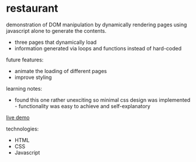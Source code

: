 # restaurant

demonstration of DOM manipulation by dynamically rendering pages using javascript alone to generate the contents.
- three pages that dynamically load
- information generated via loops and functions instead of hard-coded

future features:
- animate the loading of different pages
- improve styling

learning notes:
- found this one rather unexciting so minimal css design was implemented - functionality was easy to achieve and self-explanatory

[live demo](https://jochuu.github.io/restaurant/)

technologies:

- HTML
- CSS
- Javascript